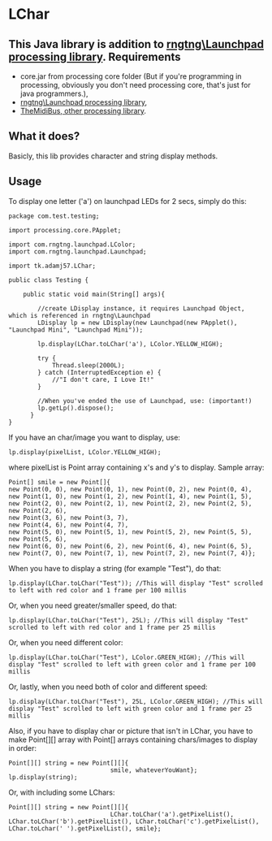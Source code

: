 # LChar

This Java library is addition to [rngtng\Launchpad processing library](https://github.com/rngtng/launchpad).
Requirements
--------------
- core.jar from processing core folder (But if you're programming in processing, obviously you don't need processing core, that's just for java programmers.),
- [rngtng\Launchpad processing library](https://github.com/rngtng/launchpad), 
- [TheMidiBus, other processing library](http://www.smallbutdigital.com/themidibus.php).

What it does?
--------------
Basicly, this lib provides character and string display methods.

Usage
--------------
To display one letter ('a') on launchpad LEDs for 2 secs, simply do this:

    package com.test.testing;
    
    import processing.core.PApplet;
    
    import com.rngtng.launchpad.LColor;
    import com.rngtng.launchpad.Launchpad;
    
    import tk.adamj57.LChar;
    
    public class Testing {
    
    	public static void main(String[] args){
		
		    //create LDisplay instance, it requires Launchpad Object, which is referenced in rngtng\Launchpad
		    LDisplay lp = new LDisplay(new Launchpad(new PApplet(), "Launchpad Mini", "Launchpad Mini"));
		
		    lp.display(LChar.toLChar('a'), LColor.YELLOW_HIGH);
		
		    try {
		    	Thread.sleep(2000L);
		    } catch (InterruptedException e) {
		    	//"I don't care, I Love It!"
		    }
		
		    //When you've ended the use of Launchpad, use: (important!)
		    lp.getLp().dispose();
		  }
    }

If you have an char/image you want to display, use:

    lp.display(pixelList, LColor.YELLOW_HIGH);
where pixelList is Point array containing x's and y's to display. Sample array:

    Point[] smile = new Point[]{
    new Point(0, 0), new Point(0, 1), new Point(0, 2), new Point(0, 4), 
    new Point(1, 0), new Point(1, 2), new Point(1, 4), new Point(1, 5), 
    new Point(2, 0), new Point(2, 1), new Point(2, 2), new Point(2, 5), new Point(2, 6), 
    new Point(3, 6), new Point(3, 7), 
    new Point(4, 6), new Point(4, 7), 
    new Point(5, 0), new Point(5, 1), new Point(5, 2), new Point(5, 5), new Point(5, 6), 
    new Point(6, 0), new Point(6, 2), new Point(6, 4), new Point(6, 5), 
    new Point(7, 0), new Point(7, 1), new Point(7, 2), new Point(7, 4)};
  

When you have to display a string (for example "Test"), do that:

	lp.display(LChar.toLChar("Test")); //This will display "Test" scrolled to left with red color and 1 frame per 100 millis

Or, when you need greater/smaller speed, do that:

	lp.display(LChar.toLChar("Test"), 25L); //This will display "Test" scrolled to left with red color and 1 frame per 25 millis
	
Or, when you need different color:

	lp.display(LChar.toLChar("Test"), LColor.GREEN_HIGH); //This will display "Test" scrolled to left with green color and 1 frame per 100 millis
	
Or, lastly, when you need both of color and different speed:

	lp.display(LChar.toLChar("Test"), 25L, LColor.GREEN_HIGH); //This will display "Test" scrolled to left with green color and 1 frame per 25 millis
	
Also, if you have to display char or picture that isn't in LChar, you have to make Point[][] array with Point[] arrays containing chars/images to display in order:

	Point[][] string = new Point[][]{
								smile, whateverYouWant};
	lp.display(string);
	
Or, with including some LChars:

	Point[][] string = new Point[][]{
								LChar.toLChar('a').getPixelList(), LChar.toLChar('b').getPixelList(), LChar.toLChar('c').getPixelList(), LChar.toLchar(' ').getPixelList(), smile};
